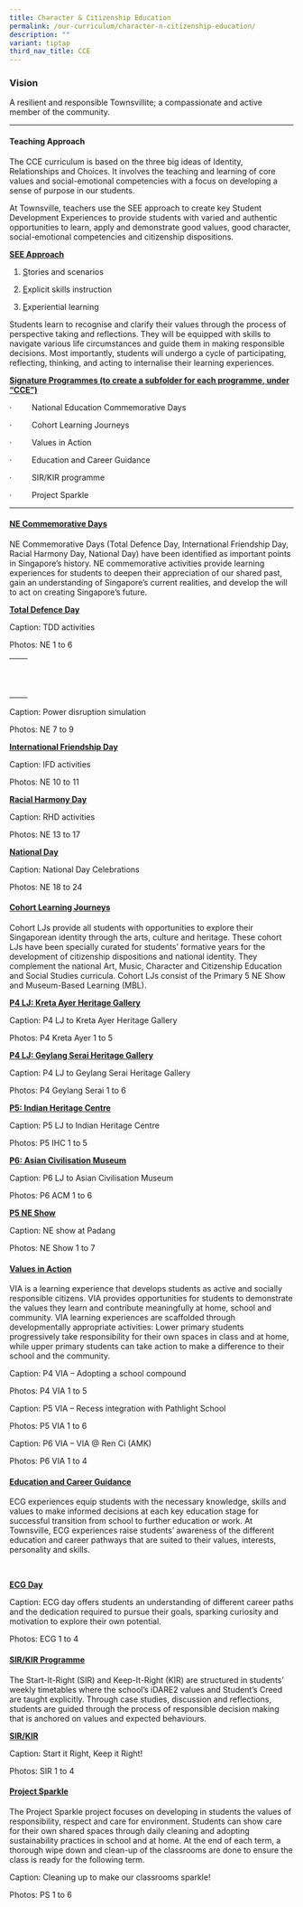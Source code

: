 ```yaml
---
title: Character & Citizenship Education
permalink: /our-curriculum/character-n-citizenship-education/
description: ""
variant: tiptap
third_nav_title: CCE
---
```

<h3>Vision</h3>
<p>A resilient and responsible Townsvillite; a compassionate and active member
of the community.</p>
<hr>
<h4>Teaching Approach</h4>
<p>The CCE curriculum is based on the three big ideas of Identity, Relationships
and Choices. It involves the teaching and learning of core values and social-emotional
competencies with a focus on developing a sense of purpose in our students.</p>
<p>At Townsville, teachers use the SEE approach to create key Student Development
Experiences to provide students with varied and authentic opportunities
to learn, apply and demonstrate good values, good character, social-emotional
competencies and citizenship dispositions.</p>
<p><strong><u>SEE Approach</u></strong>
</p>
<ol data-tight="true" class="tight">
<li>
<p><u>S</u>tories and scenarios</p>
</li>
<li>
<p><u>E</u>xplicit skills instruction</p>
</li>
<li>
<p><u>E</u>xperiential learning</p>
</li>
</ol>
<p>Students learn to recognise and clarify their values through the process
of perspective taking and reflections. They will be equipped with skills
to navigate various life circumstances and guide them in making responsible
decisions. Most importantly, students will undergo a cycle of participating,
reflecting, thinking, and acting to internalise their learning experiences.</p>
<p><strong><u>Signature Programmes (to create a subfolder for each programme, under “CCE”)</u></strong>
</p>
<p>·&nbsp;&nbsp;&nbsp;&nbsp;&nbsp;&nbsp;&nbsp;&nbsp; National Education Commemorative
Days</p>
<p>·&nbsp;&nbsp;&nbsp;&nbsp;&nbsp;&nbsp;&nbsp;&nbsp; Cohort Learning Journeys</p>
<p>·&nbsp;&nbsp;&nbsp;&nbsp;&nbsp;&nbsp;&nbsp;&nbsp; Values in Action</p>
<p>·&nbsp;&nbsp;&nbsp;&nbsp;&nbsp;&nbsp;&nbsp;&nbsp; Education and Career
Guidance</p>
<p>·&nbsp;&nbsp;&nbsp;&nbsp;&nbsp;&nbsp;&nbsp;&nbsp; SIR/KIR programme</p>
<p>·&nbsp;&nbsp;&nbsp;&nbsp;&nbsp;&nbsp;&nbsp;&nbsp; Project Sparkle</p>
<hr>
<h4><strong><u>NE Commemorative Days</u></strong></h4>
<p>NE Commemorative Days (Total Defence Day, International Friendship Day,
Racial Harmony Day, National Day) have been identified as important points
in Singapore’s history. NE commemorative activities provide learning experiences
for students to deepen their appreciation of our shared past, gain an understanding
of Singapore’s current realities, and develop the will to act on creating
Singapore’s future.</p>
<p></p>
<p><strong><u>Total Defence Day</u></strong>
</p>
<p>Caption: TDD activities</p>
<p>Photos: NE 1 to 6</p>
<table style="minWidth: 50px">
<colgroup>
<col>
<col>
</colgroup>
<tbody>
<tr>
<th rowspan="1" colspan="1">
<p></p>
</th>
<th rowspan="1" colspan="1">
<p></p>
</th>
</tr>
<tr>
<td rowspan="1" colspan="1">
<p></p>
</td>
<td rowspan="1" colspan="1">
<p></p>
</td>
</tr>
<tr>
<td rowspan="1" colspan="1">
<p></p>
</td>
<td rowspan="1" colspan="1">
<p></p>
</td>
</tr>
</tbody>
</table>
<p>Caption: Power disruption simulation</p>
<p>Photos: NE 7 to 9</p>
<p></p>
<p><strong><u>International Friendship Day</u></strong>
</p>
<p>Caption: IFD activities</p>
<p>Photos: NE 10 to 11</p>
<p></p>
<p><strong><u>Racial Harmony Day</u></strong>
</p>
<p>Caption: RHD activities</p>
<p>Photos: NE 13 to 17</p>
<p></p>
<p><strong><u>National Day</u></strong>
</p>
<p>Caption: National Day Celebrations</p>
<p>Photos: NE 18 to 24</p>
<p></p>
<h4><strong><u>Cohort Learning Journeys</u></strong></h4>
<p>Cohort LJs provide all students with opportunities to explore their Singaporean
identity through the arts, culture and heritage. These cohort LJs have
been specially curated for students’ formative years for the development
of citizenship dispositions and national identity. They complement the
national Art, Music, Character and Citizenship Education and Social Studies
curricula. Cohort LJs consist of the Primary 5 NE Show and Museum-Based
Learning (MBL).</p>
<p></p>
<p><strong><u>P4 LJ: Kreta Ayer Heritage Gallery</u></strong>
</p>
<p>Caption: P4 LJ to Kreta Ayer Heritage Gallery</p>
<p>Photos: P4 Kreta Ayer 1 to 5</p>
<p></p>
<p><strong><u>P4 LJ: Geylang Serai Heritage Gallery</u></strong>
</p>
<p>Caption: P4 LJ to Geylang Serai Heritage Gallery</p>
<p>Photos: P4 Geylang Serai 1 to 6</p>
<p></p>
<p><strong><u>P5: Indian Heritage Centre</u></strong>
</p>
<p>Caption: P5 LJ to Indian Heritage Centre</p>
<p>Photos: P5 IHC 1 to 5</p>
<p></p>
<p><strong><u>P6: Asian Civilisation Museum</u></strong>
</p>
<p>Caption: P6 LJ to Asian Civilisation Museum</p>
<p>Photos: P6 ACM 1 to 6</p>
<p></p>
<p><strong><u>P5 NE Show</u></strong>
</p>
<p>Caption: NE show at Padang</p>
<p>Photos: NE Show 1 to 7</p>
<p></p>
<h4><strong><u>Values in Action</u></strong></h4>
<p>VIA is a learning experience that develops students as active and socially
responsible citizens. VIA provides opportunities for students to demonstrate
the values they learn and contribute meaningfully at home, school and community.
VIA learning experiences are scaffolded through developmentally appropriate
activities: Lower primary students progressively take responsibility for
their own spaces in class and at home, while upper primary students can
take action to make a difference to their school and the community.</p>
<p></p>
<p>Caption: P4 VIA – Adopting a school compound</p>
<p>Photos: P4 VIA 1 to 5</p>
<p></p>
<p>Caption: P5 VIA – Recess integration with Pathlight School</p>
<p>Photos: P5 VIA 1 to 6</p>
<p></p>
<p>Caption: P6 VIA – VIA @ Ren Ci (AMK)</p>
<p>Photos: P6 VIA 1 to 4</p>
<p></p>
<h4><strong><u>Education and Career Guidance</u></strong></h4>
<p>ECG experiences equip students with the necessary knowledge, skills and
values to make informed decisions at each key education stage for successful
transition from school to further education or work. At Townsville, ECG
experiences raise students’ awareness of the different education and career
pathways that are suited to their values, interests, personality and skills.</p>
<p><strong>&nbsp;</strong>
</p>
<p><strong><u>ECG Day</u></strong>
</p>
<p>Caption: ECG day offers students an understanding of different career
paths and the dedication required to pursue their goals, sparking curiosity
and motivation to explore their own potential.</p>
<p>Photos: ECG 1 to 4</p>
<p></p>
<h4><strong><u>SIR/KIR Programme</u></strong></h4>
<p>The Start-It-Right (SIR) and Keep-It-Right (KIR) are structured in students’
weekly timetables where the school’s iDARE2 values and Student’s Creed
are taught explicitly. Through case studies, discussion and reflections,
students are guided through the process of responsible decision making
that is anchored on values and expected behaviours.</p>
<p></p>
<p><strong><u>SIR/KIR</u></strong>
</p>
<p>Caption: Start it Right, Keep it Right!</p>
<p>Photos: SIR 1 to 4</p>
<p></p>
<h4><strong><u>Project Sparkle</u></strong></h4>
<p>The Project Sparkle project focuses on developing in students the values
of responsibility, respect and care for environment. Students can show
care for their own shared spaces through daily cleaning and adopting sustainability
practices in school and at home. At the end of each term, a thorough wipe
down and clean-up of the classrooms are done to ensure the class is ready
for the following term.</p>
<p></p>
<p>Caption: Cleaning up to make our classrooms sparkle!</p>
<p>Photos: PS 1 to 6</p>